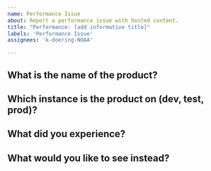 ```yaml
---
name: Performance Issue
about: Report a performance issue with hosted content.
title: "Performance: [add informative title]"
labels: 'Performance Issue'
assignees: 'k-doering-NOAA'

---
```


## What is the name of the product?

## Which instance is the product on (dev, test, prod)?

## What did you experience?

## What would you like to see instead?
